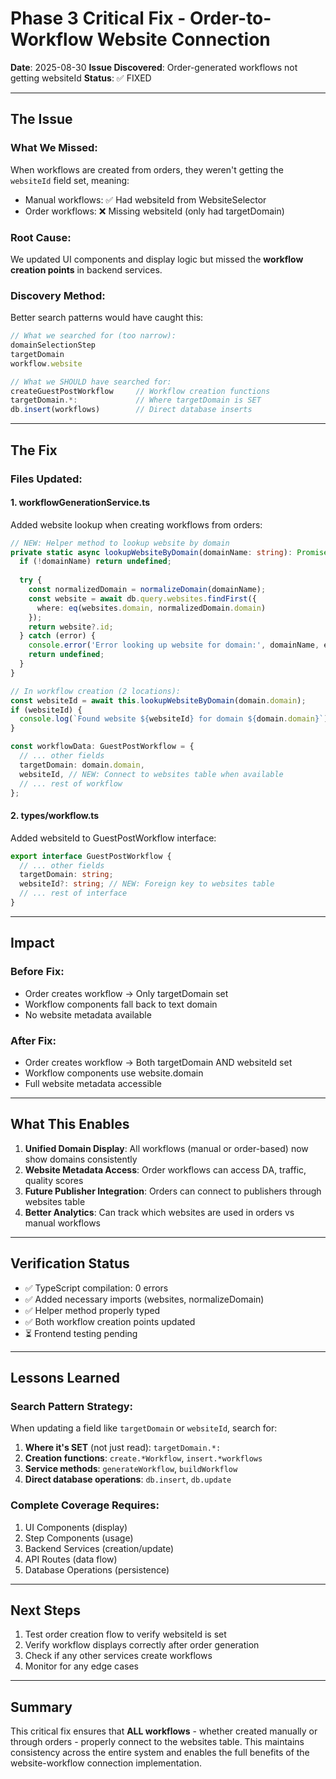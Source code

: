 # Phase 3 Critical Fix - Order-to-Workflow Website Connection
**Date**: 2025-08-30
**Issue Discovered**: Order-generated workflows not getting websiteId
**Status**: ✅ FIXED

---

## The Issue

### What We Missed:
When workflows are created from orders, they weren't getting the `websiteId` field set, meaning:
- Manual workflows: ✅ Had websiteId from WebsiteSelector
- Order workflows: ❌ Missing websiteId (only had targetDomain)

### Root Cause:
We updated UI components and display logic but missed the **workflow creation points** in backend services.

### Discovery Method:
Better search patterns would have caught this:
```typescript
// What we searched for (too narrow):
domainSelectionStep
targetDomain  
workflow.website

// What we SHOULD have searched for:
createGuestPostWorkflow     // Workflow creation functions
targetDomain.*:             // Where targetDomain is SET
db.insert(workflows)        // Direct database inserts
```

---

## The Fix

### Files Updated:

#### 1. **workflowGenerationService.ts**
Added website lookup when creating workflows from orders:

```typescript
// NEW: Helper method to lookup website by domain
private static async lookupWebsiteByDomain(domainName: string): Promise<string | undefined> {
  if (!domainName) return undefined;
  
  try {
    const normalizedDomain = normalizeDomain(domainName);
    const website = await db.query.websites.findFirst({
      where: eq(websites.domain, normalizedDomain.domain)
    });
    return website?.id;
  } catch (error) {
    console.error('Error looking up website for domain:', domainName, error);
    return undefined;
  }
}

// In workflow creation (2 locations):
const websiteId = await this.lookupWebsiteByDomain(domain.domain);
if (websiteId) {
  console.log(`Found website ${websiteId} for domain ${domain.domain}`);
}

const workflowData: GuestPostWorkflow = {
  // ... other fields
  targetDomain: domain.domain,
  websiteId, // NEW: Connect to websites table when available
  // ... rest of workflow
};
```

#### 2. **types/workflow.ts**
Added websiteId to GuestPostWorkflow interface:

```typescript
export interface GuestPostWorkflow {
  // ... other fields
  targetDomain: string;
  websiteId?: string; // NEW: Foreign key to websites table
  // ... rest of interface
}
```

---

## Impact

### Before Fix:
- Order creates workflow → Only targetDomain set
- Workflow components fall back to text domain
- No website metadata available

### After Fix:
- Order creates workflow → Both targetDomain AND websiteId set
- Workflow components use website.domain
- Full website metadata accessible

---

## What This Enables

1. **Unified Domain Display**: All workflows (manual or order-based) now show domains consistently
2. **Website Metadata Access**: Order workflows can access DA, traffic, quality scores
3. **Future Publisher Integration**: Orders can connect to publishers through websites table
4. **Better Analytics**: Can track which websites are used in orders vs manual workflows

---

## Verification Status

- ✅ TypeScript compilation: 0 errors
- ✅ Added necessary imports (websites, normalizeDomain)
- ✅ Helper method properly typed
- ✅ Both workflow creation points updated
- ⏳ Frontend testing pending

---

## Lessons Learned

### Search Pattern Strategy:
When updating a field like `targetDomain` or `websiteId`, search for:
1. **Where it's SET** (not just read): `targetDomain.*:`
2. **Creation functions**: `create.*Workflow`, `insert.*workflows`
3. **Service methods**: `generateWorkflow`, `buildWorkflow`
4. **Direct database operations**: `db.insert`, `db.update`

### Complete Coverage Requires:
1. UI Components (display)
2. Step Components (usage)
3. Backend Services (creation/update)
4. API Routes (data flow)
5. Database Operations (persistence)

---

## Next Steps

1. Test order creation flow to verify websiteId is set
2. Verify workflow displays correctly after order generation
3. Check if any other services create workflows
4. Monitor for any edge cases

---

## Summary

This critical fix ensures that **ALL workflows** - whether created manually or through orders - properly connect to the websites table. This maintains consistency across the entire system and enables the full benefits of the website-workflow connection implementation.